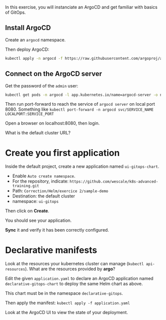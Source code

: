 In this exercise, you will instanciate an ArgoCD and get familiar with basics of GitOps.


## Install ArgoCD

Create an `argocd` namespace.

Then deploy ArgoCD:
```sh
kubectl apply -n argocd -f https://raw.githubusercontent.com/argoproj/argo-cd/stable/manifests/install.yaml
```

## Connect on the ArgoCD server

Get the password of the `admin` user:
```sh
kubectl get pods -n argocd -l app.kubernetes.io/name=argocd-server -o name | cut -d'/' -f 2
```

Then run port-forward to reach the service of `argocd server` on local port 8080. Something like `kubectl port-forward -n argocd svc/SERVICE_NAME LOCALPORT:SERVICE_PORT`

Open a browser on localhost:8080, then login.

What is the default cluster URL?

# Create you first application

Inside the default project, create a new application named `ui-gitops-chart`.
* Enable `Auto create namespace`.
* For the repository, indicate: `https://github.com/wescale/k8s-advanced-training.git`
* Path: `Correction/Helm/exercice 2/sample-demo`
* Destination: the default cluster
* namespace: `ui-gitops`

Then click on **Create**.

You should see your application.

**Sync** it and verify it has been correctly configured.

# Declarative manifests

Look at the resources your kubernetes cluster can manage (`kubectl api-resources`).
What are the resources provided by **argo**?

Edit the given `application.yaml` to declare an ArgoCD application named `declarative-gitops-chart` to deploy the same Helm chart as above.

This chart must be in the namespace `declarative-gitops`.

Then apply the manifest: `kubectl apply -f application.yaml`

Look at the ArgoCD UI to view the state of your deployment.